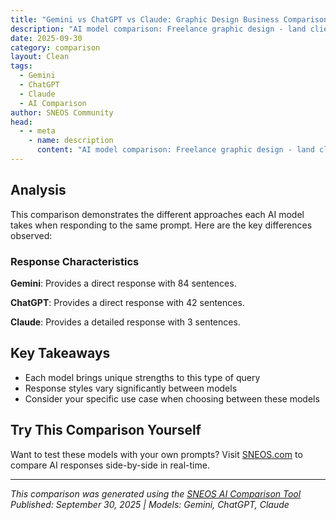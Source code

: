 ```yaml
---
title: "Gemini vs ChatGPT vs Claude: Graphic Design Business Comparison 2025"
description: "AI model comparison: Freelance graphic design - land clients and charge premium rates..."
date: 2025-09-30
category: comparison
layout: Clean
tags:
  - Gemini
  - ChatGPT
  - Claude
  - AI Comparison
author: SNEOS Community
head:
  - - meta
    - name: description
      content: "AI model comparison: Freelance graphic design - land clients and charge premium rates..."
---
```


<ChatComparison
  title="Gemini vs ChatGPT vs Claude: Graphic Design Business Comparison 2025"
  prompt="Freelance graphic design - land clients and charge premium rates"
  :responses='{
    "Gemini": "## Freelance Graphic Design: Landing Clients and Charging Premium Rates\n\nHere\u0027s a breakdown of how to land clients as a freelance graphic designer and command premium rates:\n\n**I. Building a Foundation for Success:**\n\n*   **Solid Portfolio:**\n    *   **Showcase your best work:** Focus on quality over quantity.  Include projects that demonstrate your skills and the type of work you want to do.\n    *   **Target specific niches:**  If you specialize in branding for tech startups, your portfolio should reflect that.\n    *   **Case Studies:**  Don\u0027t just show the final design.  Describe the client\u0027s problem, your process, and the results achieved.  Quantify the impact whenever possible (e.g., \u0022Increased website traffic by 20%\u0022).\n    *   **Update Regularly:** Keep your portfolio fresh and relevant. Remove older, less impressive pieces.\n*   **Strong Online Presence:**\n    *   **Professional Website:** Your website is your digital storefront.  It should be clean, easy to navigate, and mobile-friendly. Include your portfolio, services offered, testimonials, and contact information.\n    *   **Social Media Strategy:** Choose the platforms where your target audience spends their time.  LinkedIn is excellent for B2B, while Instagram and Behance are great for visually showcasing your work.\n    *   **Content Marketing:** Share valuable content related to graphic design.  This could be blog posts, tutorials, case studies, or insights on industry trends.  This establishes you as an expert.\n    *   **SEO Optimization:**  Optimize your website and online profiles for relevant keywords (e.g., \u0022logo design San Francisco,\u0022 \u0022branding for startups\u0022).\n*   **Clearly Defined Services and Packages:**\n    *   **Offer a range of services:**  Branding, logo design, web design, marketing materials, etc.\n    *   **Create packages with different tiers:**  This provides clients with options and allows you to upsell.  Example: Basic Logo Package, Standard Logo Package, Premium Logo Package.\n    *   **Clearly outline what\u0027s included in each package:**  Number of revisions, file formats, deliverables, etc.\n\n**II. Finding High-Value Clients:**\n\n*   **Networking:**\n    *   **Attend industry events:**  Meet potential clients and partners in person.\n    *   **Join relevant online communities:**  Participate in discussions, offer advice, and build relationships.\n    *   **Connect with other freelancers:**  Collaborate on projects and refer clients to each other.\n    *   **Reach out to businesses you admire:**  Offer a free consultation or suggest ways to improve their branding.\n*   **Online Platforms (Use Strategically):**\n    *   **LinkedIn:**  Target companies and decision-makers directly.  Use LinkedIn Sales Navigator for more targeted outreach.\n    *   **Behance/Dribbble:** Great for showcasing your work and attracting clients looking for specific styles.\n    *   **Freelance Marketplaces (Approach with Caution):** Upwork, Fiverr, etc.  While these can provide initial exposure, they often involve competing on price.  Use them to build your portfolio and gain experience, but aim to move away from relying solely on these platforms as you gain more established clients.  Filter aggressively for projects that align with your skills and desired rate.\n*   **Referrals:**\n    *   **Ask for referrals from existing clients:**  Happy clients are your best advocates.\n    *   **Offer referral incentives:**  A discount on future services or a small commission.\n    *   **Make it easy for clients to refer you:**  Provide them with email templates or social media posts they can share.\n*   **Direct Outreach (Cold Emailing/Messaging):**\n    *   **Research potential clients:**  Identify their needs and challenges.\n    *   **Personalize your outreach:**  Don\u0027t send generic emails.  Mention something specific about their business or branding.\n    *   **Focus on value:**  Explain how your services can help them achieve their goals.\n    *   **Include a clear call to action:**  Schedule a consultation or request a meeting.\n\n**III. Charging Premium Rates:**\n\n*   **Value-Based Pricing:**\n    *   **Don\u0027t base your rates solely on time:** Focus on the value you deliver to the client.  How will your design help them increase sales, build brand awareness, or attract more customers?\n    *   **Research your competitors:**  Understand what other designers are charging for similar services.\n    *   **Price yourself competitively, but higher than average:**  This positions you as a premium provider.\n*   **Communicate Your Value:**\n    *   **Clearly explain your process:**  This demonstrates your expertise and justifies your rates.\n    *   **Highlight your experience and qualifications:**  Emphasize your unique skills and accomplishments.\n    *   **Showcase your success stories:**  Share case studies and testimonials to build trust.\n    *   **Focus on the ROI (Return on Investment):**  Explain how your services will generate a positive return for the client\u0027s business.\n*   **Pricing Strategies:**\n    *   **Hourly Rate:** Useful for ongoing projects or tasks where the scope is uncertain.\n    *   **Project-Based Pricing:**  Provide a fixed price for a specific project with a clearly defined scope.  This is often preferred by clients as it provides budget certainty.\n    *   **Value-Based Pricing:**  Price your services based on the perceived value to the client, not just the time spent.\n    *   **Retainer Agreements:**  Offer ongoing design services for a fixed monthly fee.  This provides a stable income stream and allows you to build long-term relationships with clients.\n*   **Negotiation Skills:**\n    *   **Be confident in your value:**  Don\u0027t be afraid to ask for what you\u0027re worth.\n    *   **Be prepared to justify your rates:**  Have data and examples to support your pricing.\n    *   **Be willing to negotiate (within reason):**  Offer compromises or alternative solutions.\n    *   **Know your bottom line:**  Determine the minimum rate you\u0027re willing to accept.\n*   **Professionalism:**\n    *   **Clear and concise contracts:**  Outline the scope of work, payment terms, and other important details.\n    *   **Excellent communication:**  Respond promptly to emails and phone calls.  Keep clients informed of your progress.\n    *   **Reliability:**  Meet deadlines and deliver high-quality work.\n    *   **Go the extra mile:**  Exceed client expectations whenever possible.\n*   **Don\u0027t Undersell Yourself:**\n    *   **Resist the temptation to lower your rates to win a client:**  This can devalue your services and attract clients who are only focused on price.\n    *   **Be selective about the projects you take on:**  Focus on working with clients who value your expertise and are willing to pay for it.\n* **Continual Improvement:**\n  * **Stay updated on design trends:**  Keep your skills sharp and offer the latest design solutions.\n  * **Invest in yourself:** Take courses, attend workshops, and read industry publications.\n  * **Solicit feedback:**  Ask clients for feedback on your work and your process.  Use this feedback to improve your services.\n\n**Key Takeaways:**\n\n*   **Focus on building a strong brand for yourself as a designer.**  This includes your portfolio, website, and online presence.\n*   **Target high-value clients who appreciate quality design and are willing to pay for it.**\n*   **Communicate your value effectively and justify your rates.**\n*   **Be professional, reliable, and always strive to exceed client expectations.**\n*   **Continually invest in yourself and your skills.**\n\nBy following these strategies, you can successfully land clients and charge premium rates for your freelance graphic design services. Good luck!\n",
    "ChatGPT": "To land clients and charge premium rates as a freelance graphic designer, you need to focus on building a strong portfolio, positioning yourself as an expert, and delivering exceptional value. Here are some steps and tips to help you achieve that:\n\n### 1. Build a High-Quality Portfolio\n- **Showcase Best Work:** Include only your best projects that demonstrate a variety of skills and styles.\n- **Case Studies:** Add context by explaining the client\u2019s problem, your solution, and the results.\n- **Update Regularly:** Keep your portfolio current to reflect your latest skills and trends.\n\n### 2. Define Your Niche and Target Market\n- Choose industries or types of design work where you excel and that pay well (e.g., branding, packaging, UX/UI).\n- Tailor your messaging and portfolio to attract those clients.\n\n### 3. Create a Professional Online Presence\n- **Website:** Make a sleek, easy-to-navigate website showcasing your portfolio, testimonials, and contact info.\n- **Social Media:** Use platforms like Instagram, LinkedIn, and Behance to share your work and engage with potential clients.\n- **SEO:** Optimize your site for search engines to attract organic traffic.\n\n### 4. Network Strategically\n- Attend industry events, webinars, and workshops.\n- Join graphic design and entrepreneur groups on platforms like LinkedIn and Facebook.\n- Connect with marketing agencies, copywriters, and developers who can refer clients.\n\n### 5. Position Yourself as a Premium Designer\n- Develop a personal brand that reflects luxury, expertise, or a unique style.\n- Use professional branding materials (logo, business cards, email signature).\n- Share insights and knowledge through blogs, newsletters, or videos to demonstrate authority.\n\n### 6. Set and Communicate Premium Rates\n- Research market rates to understand appropriate premium pricing.\n- Highlight the value you bring: problem-solving skills, brand impact, ROI.\n- Be confident and clear when discussing your pricing; don\u2019t undervalue your work.\n- Offer tiered packages or retainers to cater to different client budgets while maximizing income.\n\n### 7. Deliver Exceptional Client Experience\n- Communicate clearly and regularly.\n- Meet deadlines consistently.\n- Offer revisions and go the extra mile.\n- Request testimonials and referrals.\n\n### 8. Leverage Testimonials and Case Studies\n- Display strong client testimonials on your website.\n- Present case studies showing how your design work improved the client\u2019s business.\n\n### 9. Use Proposals and Contracts\n- Send professional proposals outlining scope, timeline, and pricing.\n- Use contracts to protect both parties and clarify expectations.\n\n### 10. Upsell and Cross-Sell Services\n- Offer additional related services like brand strategy, social media graphics, or website design.\n- Encourage ongoing work through monthly retainers or maintenance packages.\n\n---\n\nIf you need, I can help you draft a sample portfolio layout, proposal template, or email pitch to land high-paying clients!",
    "Claude": "Here\u0027s a strategic approach to building a premium freelance graphic design business:\n\n## Building Your Foundation\n\n**Portfolio Development**\n- Create 3-5 case studies showing your process, not just final designs\n- Include client testimonials and measurable results\n- Showcase work across different industries to demonstrate versatility\n- Invest in professional photography of print materials\n\n**Positioning \u0026 Specialization**\n- Choose a niche (e.g., luxury brands, tech startups, healthcare)\n- Develop a signature style or specialized skill\n- Position yourself as a strategic partner, not just a designer\n\n## Landing Quality Clients\n\n**Direct Outreach**\n- Research companies that align with your style/niche\n- Craft personalized emails highlighting specific ways you can help\n- Use LinkedIn to connect with decision-makers\n- Follow up consistently but respectfully\n\n**Networking \u0026 Referrals**\n- Join local business groups and design communities\n- Attend industry events and conferences\n- Build relationships with complementary service providers (web developers, marketers)\n- Create a formal referral program\n\n**Content Marketing**\n- Share design tips and process insights on social media\n- Write blog posts about design trends in your niche\n- Create free resources (templates, guides) to demonstrate expertise\n\n## Commanding Premium Rates\n\n**Value-Based Pricing**\n- Focus on business outcomes rather than hours worked\n- Ask about project budgets and business goals upfront\n- Price based on the value you deliver, not your costs\n\n**Professional Presentation**\n- Use contracts for every project\n- Present detailed proposals with clear deliverables\n- Communicate proactively throughout projects\n- Set clear revision policies\n\n**Rate Structure**\n- Start 20-30% higher than you think you can get\n- Offer package deals for comprehensive branding projects\n- Charge rush fees for tight deadlines\n- Include strategy sessions as billable services\n\n## Client Relationship Management\n\n**Discovery Process**\n- Ask detailed questions about business goals\n- Understand their target audience deeply\n- Learn about their competitive landscape\n- Discuss how success will be measured\n\n**Communication Excellence**\n- Respond promptly to all communications\n- Provide regular project updates\n- Explain your design decisions strategically\n- Be consultative, not just reactive\n\nWould you like me to elaborate on any of these strategies or discuss specific pricing approaches for different types of design work?"
  }'
  published-date="17:25"
/>

## Analysis

This comparison demonstrates the different approaches each AI model takes when responding to the same prompt. Here are the key differences observed:

### Response Characteristics

**Gemini**: Provides a direct response with 84 sentences. 

**ChatGPT**: Provides a direct response with 42 sentences. 

**Claude**: Provides a detailed response with 3 sentences. 

## Key Takeaways

- Each model brings unique strengths to this type of query
- Response styles vary significantly between models
- Consider your specific use case when choosing between these models

## Try This Comparison Yourself

Want to test these models with your own prompts? Visit [SNEOS.com](https://sneos.com) to compare AI responses side-by-side in real-time.

---

*This comparison was generated using the [SNEOS AI Comparison Tool](https://sneos.com)*
*Published: September 30, 2025 | Models: Gemini, ChatGPT, Claude*
